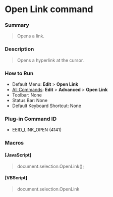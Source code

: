 # Open Link command

### Summary

> Opens a link.

### Description

> Opens a hyperlink at the cursor.

### How to Run

- Default Menu: **Edit** \> **Open Link**
- [All Commands](../tools/all_commands): **Edit** \> **Advanced**
\> **Open Link**
- Toolbar: None
- Status Bar: None
- Default Keyboard Shortcut: None

### Plug-in Command ID

- EEID\_LINK\_OPEN (4141)

### Macros

#### \[JavaScript\]

> document.selection.OpenLink();

#### \[VBScript\]

> document.selection.OpenLink